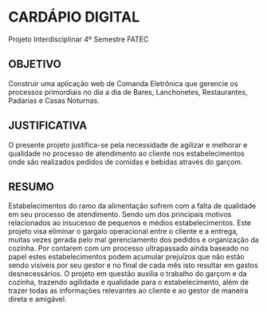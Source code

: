 # CARDÁPIO DIGITAL
Projeto Interdisciplinar 4º Semestre FATEC

## OBJETIVO

Construir uma aplicação web de Comanda Eletrônica que gerencie os processos primordiais no dia a dia de Bares, Lanchonetes, Restaurantes, Padarias e Casas Noturnas.

## JUSTIFICATIVA

O presente projeto justifica-se pela necessidade de agilizar e melhorar e qualidade no processo de atendimento ao cliente nos estabelecimentos onde são realizados pedidos de comidas e bebidas através do garçom.

## RESUMO

Estabelecimentos do ramo da alimentação sofrem com a falta de qualidade em seu processo de atendimento. Sendo um dos principais motivos relacionados ao insucesso de pequenos e médios estabelecimentos. Este projeto visa eliminar o gargalo operacional entre o cliente e a entrega, muitas vezes gerada pelo mal gerenciamento dos pedidos e organização da cozinha. 
Por contarem com um processo ultrapassado ainda baseado no papel estes estabelecimentos podem acumular prejuízos que não estão sendo visíveis por seu gestor e no final de cada mês isto resultar em gastos desnecessários.  O projeto em questão auxilia o trabalho do garçom e da cozinha, trazendo agilidade e qualidade para o estabelecimento, além de trazer todas as informações relevantes ao cliente e ao gestor de maneira direta e amigável.
